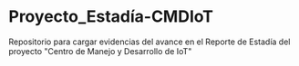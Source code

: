 # Proyecto_Estadía-CMDIoT
Repositorio para cargar evidencias del avance en el Reporte de Estadía del proyecto "Centro de Manejo y Desarrollo de IoT"
